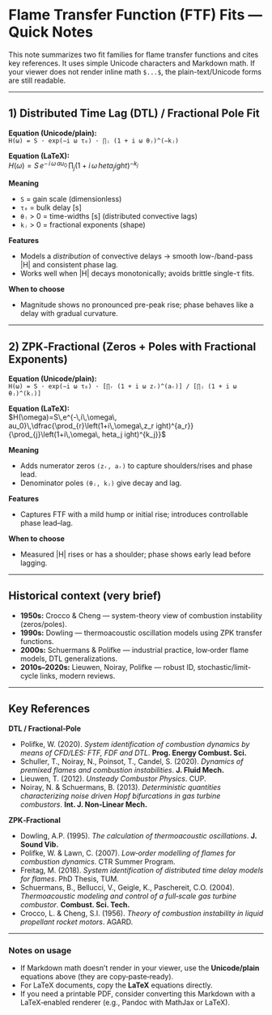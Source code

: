# Flame Transfer Function (FTF) Fits — Quick Notes

This note summarizes two fit families for flame transfer functions and cites key references.
It uses simple Unicode characters and Markdown math. If your viewer does not render inline
math `$...$`, the plain-text/Unicode forms are still readable.

---

## 1) Distributed Time Lag (DTL) / Fractional Pole Fit

**Equation (Unicode/plain):**  
`H(ω) = S · exp(−i ω τ₀) · ∏ⱼ (1 + i ω θⱼ)^(−kⱼ)`

**Equation (LaTeX):**  
$H(\omega) = S\,e^{-\,i\,\omega\,	au_0}\,\prod_j\left(1 + i\,\omega\,	heta_jight)^{-k_j}$

**Meaning**
- `S` = gain scale (dimensionless)  
- `τ₀` = bulk delay [s]  
- `θⱼ` > 0 = time-widths [s] (distributed convective lags)  
- `kⱼ` > 0 = fractional exponents (shape)

**Features**
- Models a *distribution* of convective delays → smooth low-/band-pass |H| and consistent phase lag.  
- Works well when |H| decays monotonically; avoids brittle single-τ fits.

**When to choose**
- Magnitude shows no pronounced pre-peak rise; phase behaves like a delay with gradual curvature.

---

## 2) ZPK‑Fractional (Zeros + Poles with Fractional Exponents)

**Equation (Unicode/plain):**  
`H(ω) = S · exp(−i ω τ₀) · [∏ᵣ (1 + i ω zᵣ)^(aᵣ)] / [∏ⱼ (1 + i ω θⱼ)^(kⱼ)]`

**Equation (LaTeX):**  
$H(\omega)=S\,e^{-\,i\,\omega\,	au_0}\,\dfrac{\prod_{r}\left(1+i\,\omega\,z_right)^{a_r}}{\prod_{j}\left(1+i\,\omega\,	heta_jight)^{k_j}}$

**Meaning**
- Adds numerator zeros `(zᵣ, aᵣ)` to capture shoulders/rises and phase lead.  
- Denominator poles `(θⱼ, kⱼ)` give decay and lag.

**Features**
- Captures FTF with a mild hump or initial rise; introduces controllable phase lead–lag.

**When to choose**
- Measured |H| rises or has a shoulder; phase shows early lead before lagging.

---

## Historical context (very brief)

- **1950s:** Crocco & Cheng — system-theory view of combustion instability (zeros/poles).  
- **1990s:** Dowling — thermoacoustic oscillation models using ZPK transfer functions.  
- **2000s:** Schuermans & Polifke — industrial practice, low‑order flame models, DTL generalizations.  
- **2010s–2020s:** Lieuwen, Noiray, Polifke — robust ID, stochastic/limit-cycle links, modern reviews.

---

## Key References

**DTL / Fractional‑Pole**
- Polifke, W. (2020). *System identification of combustion dynamics by means of CFD/LES: FTF, FDF and DTL*. **Prog. Energy Combust. Sci.**  
- Schuller, T., Noiray, N., Poinsot, T., Candel, S. (2020). *Dynamics of premixed flames and combustion instabilities*. **J. Fluid Mech.**  
- Lieuwen, T. (2012). *Unsteady Combustor Physics*. CUP.  
- Noiray, N. & Schuermans, B. (2013). *Deterministic quantities characterizing noise driven Hopf bifurcations in gas turbine combustors*. **Int. J. Non‑Linear Mech.**

**ZPK‑Fractional**
- Dowling, A.P. (1995). *The calculation of thermoacoustic oscillations*. **J. Sound Vib.**  
- Polifke, W. & Lawn, C. (2007). *Low‑order modelling of flames for combustion dynamics*. CTR Summer Program.  
- Freitag, M. (2018). *System identification of distributed time delay models for flames*. PhD Thesis, TUM.  
- Schuermans, B., Bellucci, V., Geigle, K., Paschereit, C.O. (2004). *Thermoacoustic modeling and control of a full‑scale gas turbine combustor*. **Combust. Sci. Tech.**  
- Crocco, L. & Cheng, S.I. (1956). *Theory of combustion instability in liquid propellant rocket motors*. AGARD.

---

### Notes on usage
- If Markdown math doesn’t render in your viewer, use the **Unicode/plain** equations above (they are copy‑paste‑ready).  
- For LaTeX documents, copy the **LaTeX** equations directly.  
- If you need a printable PDF, consider converting this Markdown with a LaTeX‑enabled renderer (e.g., Pandoc with MathJax or LaTeX).

